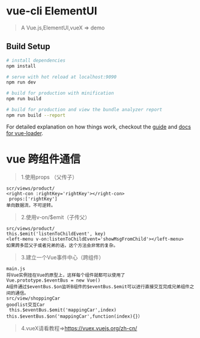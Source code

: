 ﻿# vue-cli ElementUI

>A Vue.js,ElementUI,vueX => demo

## Build Setup

``` bash
# install dependencies
npm install

# serve with hot reload at localhost:9090
npm run dev

# build for production with minification
npm run build

# build for production and view the bundle analyzer report
npm run build --report
```

For detailed explanation on how things work, checkout the [guide](http://vuejs-templates.github.io/webpack/) and [docs for vue-loader](http://vuejs.github.io/vue-loader).
# vue 跨组件通信
>1.使用props （父传子）
```子组件通过props来接受父组件的通信。
scr/views/product/
<right-con :rightKey='rightKey'></right-con>
 props:['rightKey']
单向数据流，不可逆转。	
```
>2.使用v-on/$emit（子传父）
``` 在父组件中使用$on监听子组件自定义事件逻辑回调，子组件中使用$emit去触发事件提供交互数据。
src/views/product/
this.$emit('listenToChildEvent', key) 
<left-menu v-on:listenToChildEvent='showMsgFromChild'></left-menu>
如果跨多层父子或者兄弟的话，这个方法会非常的复杂。
```
>3.建立一个Vue事件中心（跨组件）
```说白了就是将所有的通信事件抽离出来，通过一个vue实例来对他们进行管理。
main.js
将Vue实例挂在Vue的原型上，这样每个组件就都可以使用了
Vue.prototype.$eventBus = new Vue()
A组件通过$eventBus.$on监听B组件的$eventBus.$emit可以进行直接交互完成兄弟组件之间的通信。
src/view/shoppingCar
goodlist交互Car
 this.$eventBus.$emit('mappingCar',index)   this.$eventBus.$on('mappingCar',function(index){}）
```
>4.vueX请看教程=>https://vuex.vuejs.org/zh-cn/